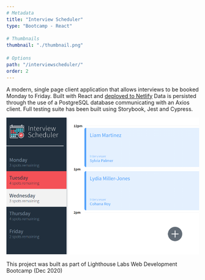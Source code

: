 ```yaml
---
# Metadata
title: "Interview Scheduler"
type: "Bootcamp - React"

# Thumbnails
thumbnail: "./thumbnail.png"

# Options
path: "/interviewscheduler/"
order: 2
---
```


<article role="article">

A modern, single page client application that allows interviews to be booked Monday to Friday. Built with React and <a href="https://pensive-sinoussi-912e59.netlify.app/" target="_blank">deployed to Netlify</a>  Data is persisted through the use of a PostgreSQL database communicating with an Axios client. Full testing suite has been built using Storybook, Jest and Cypress.



</article>

![Scheduler application](images/Days.png)

<article role="article">

This project was built as part of Lighthouse Labs Web Development Bootcamp (Dec 2020)

</article>
